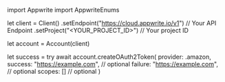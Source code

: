 import Appwrite
import AppwriteEnums

let client = Client()
    .setEndpoint("https://cloud.appwrite.io/v1") // Your API Endpoint
    .setProject("<YOUR_PROJECT_ID>") // Your project ID

let account = Account(client)

let success = try await account.createOAuth2Token(
    provider: .amazon,
    success: "https://example.com", // optional
    failure: "https://example.com", // optional
    scopes: [] // optional
)

